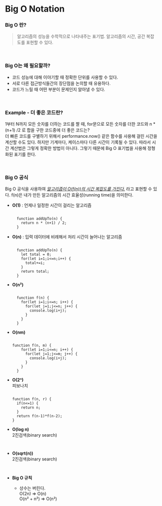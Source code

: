 # Big O Notation

### Big O 란?

> 알고리즘의 성능을 수학적으로 나타내주는 표기법. 알고리즘의 시간, 공간 복잡도를 표현할 수 있다.

<br/>

### Big O는 왜 필요할까?

- 코드 성능에 대해 이야기할 때 정확한 단위를 사용할 수 있다.
- 서로 다른 접근방식들간의 장단점을 논의할 때 유용하다.
- 코드가 느릴 때 어떤 부분이 문제인지 알아낼 수 있다.

<br/>

### Example - 더 좋은 코드란?

1부터 N까지 모든 숫자를 더하는 코드를 짤 때, for문으로 모든 숫자를 더한 코드와 n \* (n+1) /2 로 합을 구한 코드중에 더 좋은 코드는?<br/>
더 빠른 코드를 구별하기 위해서 performance.now() 같은 함수를 사용해 걸린 시간을 계산할 수도 있다.
하지만 기계마다, 케이스마다 다른 시간이 기록될 수 있다. 따라서 시간 계산법은 그렇게 정확한 방법이 아니다. 그렇기 때문에 Big O 표기법을 사용해 정형화된 표기를 한다.

<br/>

### Big O 공식

Big O 공식을 사용하여 <U>_알고리즘이 O(f(n))의 시간 복잡도를 가진다._</U> 라고 표현할 수 있다.
f(n)은 내가 만든 알고리즘의 시간 효율성(running time)을 의미한다.

- **O(1)** : 언제나 일정한 시간이 걸리는 알고리즘
  <pre><code>
    function addUpTo(n) {
      return n * (n+1) / 2;
    }
  </pre></code>

- **O(n)** : 입력 데이터에 비례해서 처리 시간이 늘어나는 알고리즘
  <pre><code>
    function addUpTo(n) {
      let total = 0;
      for(let i=1;i<=n;i++) {
        total+=i;
      }
      return total;
    }
  </pre></code>

- **O(n²)**
  <pre><code>
    function f(n) {
      for(let i=1;i<=n; i++) {
        for(let j=1;j<=n; j++) {
          console.log(i+j);
        }
      }
    }
  </pre></code>

- **O(nm)**
  <pre><code>
  function f(n, m) {
      for(let i=1;i<=n; i++) {
        for(let j=1;j<=m; j++) {
          console.log(i+j);
        }
      }
    }
  </pre></code>

- **O(2ⁿ)**<br/>
  피보나치
  <pre><code>
  function f(n, r) {
    if(n<=1) {
      return n;
    }
    return f(n-1)*f(n-2);
  }
  </pre></code>

- **O(log n)**<br/>
  2진검색(binary search)
  <pre><code>
  </pre></code>

- **O(sqrt(n))**<br/>
  2진검색(binary search)
  <pre><code>
  </pre></code>

- **Big O 규칙**
  - 상수는 버린다.<br/>
    O(2n) => O(n)<br/>
    O(n² + n²) => O(n²)
